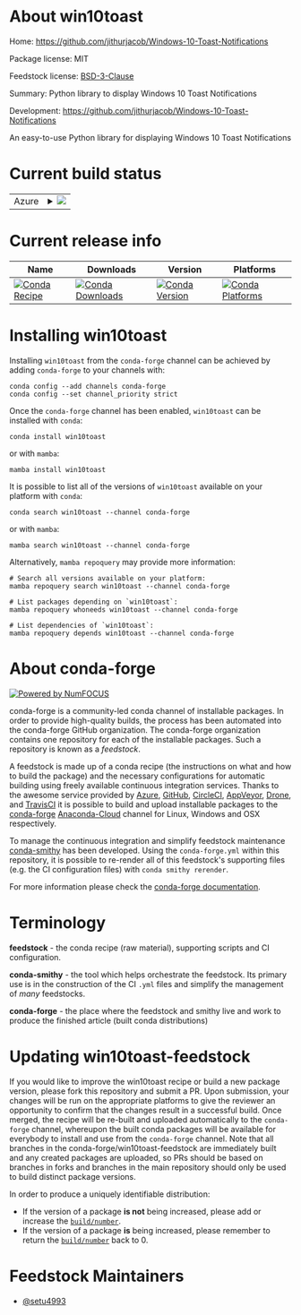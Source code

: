 About win10toast
================

Home: https://github.com/jithurjacob/Windows-10-Toast-Notifications

Package license: MIT

Feedstock license: [BSD-3-Clause](https://github.com/conda-forge/win10toast-feedstock/blob/main/LICENSE.txt)

Summary: Python library to display Windows 10 Toast Notifications

Development: https://github.com/jithurjacob/Windows-10-Toast-Notifications

An easy-to-use Python library for displaying Windows 10 Toast Notifications

Current build status
====================


<table>
    
  <tr>
    <td>Azure</td>
    <td>
      <details>
        <summary>
          <a href="https://dev.azure.com/conda-forge/feedstock-builds/_build/latest?definitionId=9412&branchName=main">
            <img src="https://dev.azure.com/conda-forge/feedstock-builds/_apis/build/status/win10toast-feedstock?branchName=main">
          </a>
        </summary>
        <table>
          <thead><tr><th>Variant</th><th>Status</th></tr></thead>
          <tbody><tr>
              <td>win_64_python3.10.____cpython</td>
              <td>
                <a href="https://dev.azure.com/conda-forge/feedstock-builds/_build/latest?definitionId=9412&branchName=main">
                  <img src="https://dev.azure.com/conda-forge/feedstock-builds/_apis/build/status/win10toast-feedstock?branchName=main&jobName=win&configuration=win_64_python3.10.____cpython" alt="variant">
                </a>
              </td>
            </tr><tr>
              <td>win_64_python3.8.____73_pypy</td>
              <td>
                <a href="https://dev.azure.com/conda-forge/feedstock-builds/_build/latest?definitionId=9412&branchName=main">
                  <img src="https://dev.azure.com/conda-forge/feedstock-builds/_apis/build/status/win10toast-feedstock?branchName=main&jobName=win&configuration=win_64_python3.8.____73_pypy" alt="variant">
                </a>
              </td>
            </tr><tr>
              <td>win_64_python3.8.____cpython</td>
              <td>
                <a href="https://dev.azure.com/conda-forge/feedstock-builds/_build/latest?definitionId=9412&branchName=main">
                  <img src="https://dev.azure.com/conda-forge/feedstock-builds/_apis/build/status/win10toast-feedstock?branchName=main&jobName=win&configuration=win_64_python3.8.____cpython" alt="variant">
                </a>
              </td>
            </tr><tr>
              <td>win_64_python3.9.____73_pypy</td>
              <td>
                <a href="https://dev.azure.com/conda-forge/feedstock-builds/_build/latest?definitionId=9412&branchName=main">
                  <img src="https://dev.azure.com/conda-forge/feedstock-builds/_apis/build/status/win10toast-feedstock?branchName=main&jobName=win&configuration=win_64_python3.9.____73_pypy" alt="variant">
                </a>
              </td>
            </tr><tr>
              <td>win_64_python3.9.____cpython</td>
              <td>
                <a href="https://dev.azure.com/conda-forge/feedstock-builds/_build/latest?definitionId=9412&branchName=main">
                  <img src="https://dev.azure.com/conda-forge/feedstock-builds/_apis/build/status/win10toast-feedstock?branchName=main&jobName=win&configuration=win_64_python3.9.____cpython" alt="variant">
                </a>
              </td>
            </tr>
          </tbody>
        </table>
      </details>
    </td>
  </tr>
</table>

Current release info
====================

| Name | Downloads | Version | Platforms |
| --- | --- | --- | --- |
| [![Conda Recipe](https://img.shields.io/badge/recipe-win10toast-green.svg)](https://anaconda.org/conda-forge/win10toast) | [![Conda Downloads](https://img.shields.io/conda/dn/conda-forge/win10toast.svg)](https://anaconda.org/conda-forge/win10toast) | [![Conda Version](https://img.shields.io/conda/vn/conda-forge/win10toast.svg)](https://anaconda.org/conda-forge/win10toast) | [![Conda Platforms](https://img.shields.io/conda/pn/conda-forge/win10toast.svg)](https://anaconda.org/conda-forge/win10toast) |

Installing win10toast
=====================

Installing `win10toast` from the `conda-forge` channel can be achieved by adding `conda-forge` to your channels with:

```
conda config --add channels conda-forge
conda config --set channel_priority strict
```

Once the `conda-forge` channel has been enabled, `win10toast` can be installed with `conda`:

```
conda install win10toast
```

or with `mamba`:

```
mamba install win10toast
```

It is possible to list all of the versions of `win10toast` available on your platform with `conda`:

```
conda search win10toast --channel conda-forge
```

or with `mamba`:

```
mamba search win10toast --channel conda-forge
```

Alternatively, `mamba repoquery` may provide more information:

```
# Search all versions available on your platform:
mamba repoquery search win10toast --channel conda-forge

# List packages depending on `win10toast`:
mamba repoquery whoneeds win10toast --channel conda-forge

# List dependencies of `win10toast`:
mamba repoquery depends win10toast --channel conda-forge
```


About conda-forge
=================

[![Powered by
NumFOCUS](https://img.shields.io/badge/powered%20by-NumFOCUS-orange.svg?style=flat&colorA=E1523D&colorB=007D8A)](https://numfocus.org)

conda-forge is a community-led conda channel of installable packages.
In order to provide high-quality builds, the process has been automated into the
conda-forge GitHub organization. The conda-forge organization contains one repository
for each of the installable packages. Such a repository is known as a *feedstock*.

A feedstock is made up of a conda recipe (the instructions on what and how to build
the package) and the necessary configurations for automatic building using freely
available continuous integration services. Thanks to the awesome service provided by
[Azure](https://azure.microsoft.com/en-us/services/devops/), [GitHub](https://github.com/),
[CircleCI](https://circleci.com/), [AppVeyor](https://www.appveyor.com/),
[Drone](https://cloud.drone.io/welcome), and [TravisCI](https://travis-ci.com/)
it is possible to build and upload installable packages to the
[conda-forge](https://anaconda.org/conda-forge) [Anaconda-Cloud](https://anaconda.org/)
channel for Linux, Windows and OSX respectively.

To manage the continuous integration and simplify feedstock maintenance
[conda-smithy](https://github.com/conda-forge/conda-smithy) has been developed.
Using the ``conda-forge.yml`` within this repository, it is possible to re-render all of
this feedstock's supporting files (e.g. the CI configuration files) with ``conda smithy rerender``.

For more information please check the [conda-forge documentation](https://conda-forge.org/docs/).

Terminology
===========

**feedstock** - the conda recipe (raw material), supporting scripts and CI configuration.

**conda-smithy** - the tool which helps orchestrate the feedstock.
                   Its primary use is in the construction of the CI ``.yml`` files
                   and simplify the management of *many* feedstocks.

**conda-forge** - the place where the feedstock and smithy live and work to
                  produce the finished article (built conda distributions)


Updating win10toast-feedstock
=============================

If you would like to improve the win10toast recipe or build a new
package version, please fork this repository and submit a PR. Upon submission,
your changes will be run on the appropriate platforms to give the reviewer an
opportunity to confirm that the changes result in a successful build. Once
merged, the recipe will be re-built and uploaded automatically to the
`conda-forge` channel, whereupon the built conda packages will be available for
everybody to install and use from the `conda-forge` channel.
Note that all branches in the conda-forge/win10toast-feedstock are
immediately built and any created packages are uploaded, so PRs should be based
on branches in forks and branches in the main repository should only be used to
build distinct package versions.

In order to produce a uniquely identifiable distribution:
 * If the version of a package **is not** being increased, please add or increase
   the [``build/number``](https://docs.conda.io/projects/conda-build/en/latest/resources/define-metadata.html#build-number-and-string).
 * If the version of a package **is** being increased, please remember to return
   the [``build/number``](https://docs.conda.io/projects/conda-build/en/latest/resources/define-metadata.html#build-number-and-string)
   back to 0.

Feedstock Maintainers
=====================

* [@setu4993](https://github.com/setu4993/)

